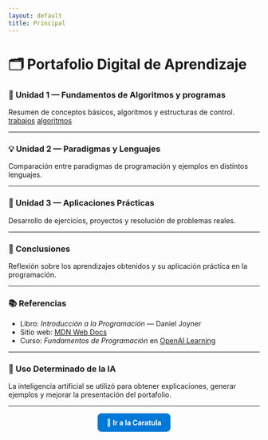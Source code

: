 ```yaml
---
layout: default
title: Principal
---
```


# 🗂️ Portafolio Digital de Aprendizaje

### 📘 Unidad 1 — Fundamentos de Algoritmos y programas
Resumen de conceptos básicos, algoritmos y estructuras de control.
[trabajos](trabajo1)
[algoritmos](unidad.md)

---

### 💡 Unidad 2 — Paradigmas y Lenguajes
Comparación entre paradigmas de programación y ejemplos en distintos lenguajes.

---

### 🧩 Unidad 3 — Aplicaciones Prácticas
Desarrollo de ejercicios, proyectos y resolución de problemas reales.

---

### 🧠 Conclusiones
Reflexión sobre los aprendizajes obtenidos y su aplicación práctica en la programación.

---

### 📚 Referencias
- Libro: *Introducción a la Programación* — Daniel Joyner  
- Sitio web: [MDN Web Docs](https://developer.mozilla.org/es/)  
- Curso: *Fundamentos de Programación* en [OpenAI Learning](https://openai.com/learn)

---

### 🤖 Uso Determinado de la IA
La inteligencia artificial se utilizó para obtener explicaciones, generar ejemplos y mejorar la presentación del portafolio.

---

<p align="center">
  <a href="index" style="
    display:inline-block;
    background-color:#0078D7;
    color:#fff;
    padding:10px 18px;
    border-radius:8px;
    text-decoration:none;
    font-weight:bold;
  ">
    📘 Ir a la Caratula
  </a>
</p>

